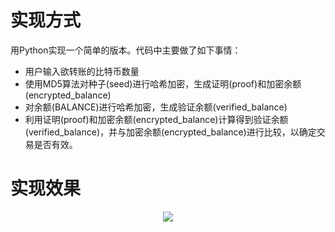 # 实现方式
用Python实现一个简单的版本。代码中主要做了如下事情：
- 用户输入欲转账的比特币数量
- 使用MD5算法对种子(seed)进行哈希加密，生成证明(proof)和加密余额(encrypted_balance)
- 对余额(BALANCE)进行哈希加密，生成验证余额(verified_balance)
- 利用证明(proof)和加密余额(encrypted_balance)计算得到验证余额(verified_balance)，并与加密余额(encrypted_balance)进行比较，以确定交易是否有效。

# 实现效果
<div align="center">
  <img src="https://github.com/Ljm200301/ljm/blob/main/pictures/7.png">
</div>
